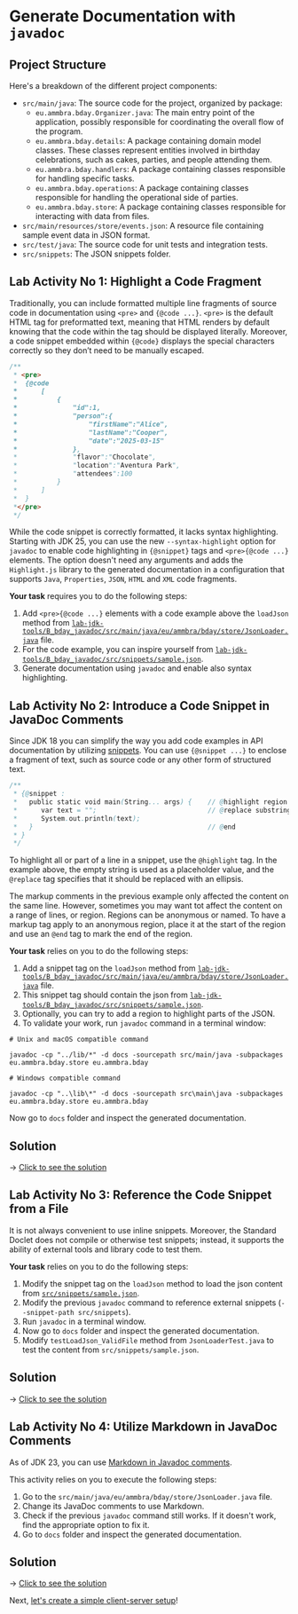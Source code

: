 # Generate Documentation with `javadoc`

## Project Structure

Here's a breakdown of the different project components:

* `src/main/java`: The source code for the project, organized by package:
    * `eu.ammbra.bday.Organizer.java`: The main entry point of the application, possibly responsible for coordinating the overall flow of the program.
    * `eu.ammbra.bday.details`: A package containing domain model classes. These classes represent entities involved in birthday celebrations, such as cakes, parties, and people attending them.
    * `eu.ammbra.bday.handlers`: A package containing classes responsible for handling specific tasks. 
    * `eu.ammbra.bday.operations`: A package containing classes responsible for handling the operational side of parties.
    * `eu.ammbra.bday.store`: A package containing classes responsible for interacting with data from files.
* `src/main/resources/store/events.json`: A resource file containing sample event data in JSON format.
* `src/test/java`: The source code for unit tests and integration tests.
* `src/snippets`: The JSON snippets folder.

## **Lab Activity No 1**: Highlight a Code Fragment

Traditionally, you can include formatted multiple line fragments of source code in documentation using `<pre>` and `{@code ...}`.
`<pre>` is the default HTML tag for preformatted text, meaning that HTML renders by default knowing that the code within the tag should be displayed literally. 
Moreover, a code snippet embedded within `{@code}` displays the special characters correctly so they don’t need to be manually escaped.


```java
/**
 * <pre>
 *  {@code 
 *		[
 *			{
 *				"id":1,
 *				"person":{
 *					"firstName":"Alice",
 *					"lastName":"Cooper",
 *					"date":"2025-03-15"
 *				},
 *				"flavor":"Chocolate",
 *				"location":"Aventura Park",
 *				"attendees":100
 *			}
 *		]
 *	}
 *</pre>	
 */
```
While the code snippet is correctly formatted, it lacks syntax highlighting. 
Starting with JDK 25, you can use the new `--syntax-highlight` option for `javadoc` to enable code highlighting in `{@snippet}` tags and `<pre>{@code ...}` elements. 
The option doesn't need any arguments and adds the `Highlight.js` library to the generated documentation in a configuration that supports `Java`, `Properties`, `JSON`, `HTML` and `XML` code fragments.

**Your task** requires you to do the following steps:

1. Add `<pre>{@code ...}` elements with a code example above the `loadJson` method from [`lab-jdk-tools/B_bday_javadoc/src/main/java/eu/ammbra/bday/store/JsonLoader.java`](src/main/java/eu/ammbra/bday/store/JsonLoader.java) file.
2. For the code example, you can inspire yourself from [`lab-jdk-tools/B_bday_javadoc/src/snippets/sample.json`](src/snippets/sample.json).
3. Generate documentation using `javadoc` and enable also syntax highlighting.

## **Lab Activity No 2**: Introduce a Code Snippet in JavaDoc Comments

Since JDK 18 you can simplify the way you add code examples in API documentation by utilizing [snippets](https://docs.oracle.com/en/java/javase/23/javadoc/snippets.html).
You can use `{@snippet ...}` to enclose a fragment of text, such as source code or any other form of structured text.

```java
/**
 * {@snippet :
 *   public static void main(String... args) {    // @highlight region substring="text" type=highlighted
 *      var text = "";                            // @replace substring='""' replacement=" ... "
 *      System.out.println(text);
 *   }                                            // @end
 * }
 */
```
To highlight all or part of a line in a snippet, use the `@highlight` tag. In the example above, the empty string is used as a placeholder value, and the `@replace` tag specifies that it should be replaced with an ellipsis.

The markup comments in the previous example only affected the content on the same line. However, sometimes you may want tot affect the content on a range of lines, or region.
Regions can be anonymous or named. To have a markup tag apply to an anonymous region, place it at the start of the region and use an `@end` tag to mark the end of the region.

**Your task** relies on you to do the following steps:

1. Add a snippet tag on the `loadJson` method from [`lab-jdk-tools/B_bday_javadoc/src/main/java/eu/ammbra/bday/store/JsonLoader.java`](src/main/java/eu/ammbra/bday/store/JsonLoader.java) file.
2. This snippet tag should contain the json from [`lab-jdk-tools/B_bday_javadoc/src/snippets/sample.json`](src/snippets/sample.json).
3. Optionally, you can try to add a region to highlight parts of the JSON.
4. To validate your work, run `javadoc` command in a terminal window:

```shell
# Unix and macOS compatible command

javadoc -cp "../lib/*" -d docs -sourcepath src/main/java -subpackages eu.ammbra.bday.store eu.ammbra.bday

# Windows compatible command

javadoc -cp "..\lib\*" -d docs -sourcepath src\main\java -subpackages eu.ammbra.bday.store eu.ammbra.bday

```

Now go to `docs` folder and inspect the generated documentation.

## Solution

&rarr; [Click to see the solution](SOLUTION.md#lab-activity-no-1-introduce-a-code-snippet-in-javadoc-comments)


## **Lab Activity No 3**: Reference the Code Snippet from a File

It is not always convenient to use inline snippets. Moreover, the Standard Doclet does not compile or otherwise test snippets; instead, it supports the ability of external tools and library code to test them.

**Your task** relies on you to do the following steps:

1. Modify the snippet tag on the `loadJson` method to load the json content from [`src/snippets/sample.json`](src/snippets/sample.json).
2. Modify the previous `javadoc` command to reference external snippets (`--snippet-path src/snippets`).
3. Run `javadoc` in a terminal window.
4. Now go to `docs` folder and inspect the generated documentation.
5. Modify `testLoadJson_ValidFile` method from `JsonLoaderTest.java` to test the content from `src/snippets/sample.json`.

## Solution

&rarr; [Click to see the solution](SOLUTION.md#lab-activity-no-2-reference-the-code-snippet-from-a-file)

## **Lab Activity No 4**: Utilize Markdown in JavaDoc Comments

As of JDK 23, you can use [Markdown in Javadoc comments](https://docs.oracle.com/en/java/javase/23/javadoc/using-markdown-documentation-comments.html).

This activity relies on you to execute the following steps:

1. Go to the `src/main/java/eu/ammbra/bday/store/JsonLoader.java` file.
2. Change its JavaDoc comments to use Markdown.
3. Check if the previous `javadoc` command still works. If it doesn't work, find the appropriate option to fix it.
4. Go to `docs` folder and inspect the generated documentation.

## Solution

&rarr; [Click to see the solution](SOLUTION.md#lab-activity-no-3-utilize-markdown-in-javadoc-comments)

Next, [let's create a simple client-server setup](../C_bday_jwebserver/README.md)!


